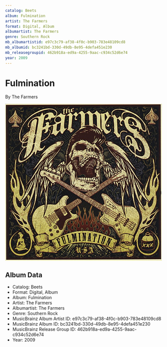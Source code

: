 ```yaml
---
catalog: Beets
album: Fulmination
artist: The Farmers
format: Digital, Album
albumartist: The Farmers
genre: Southern Rock
mb_albumartistid: e97c3c79-af38-4f0c-b903-783e48109cd8
mb_albumid: bc3241bd-330d-49db-8e95-4defa451e230
mb_releasegroupid: 462b918a-ed9a-4255-9aac-c934c52d6e74
year: 2009
---
```


# Fulmination

By The Farmers

![](../../assets/beetscovers/The_Farmers-Fulmination.jpg)

## Album Data

- Catalog: Beets
- Format: Digital, Album
- Album: Fulmination
- Artist: The Farmers
- Albumartist: The Farmers
- Genre: Southern Rock
- MusicBrainz Album Artist ID: e97c3c79-af38-4f0c-b903-783e48109cd8
- MusicBrainz Album ID: bc3241bd-330d-49db-8e95-4defa451e230
- MusicBrainz Release Group ID: 462b918a-ed9a-4255-9aac-c934c52d6e74
- Year: 2009

